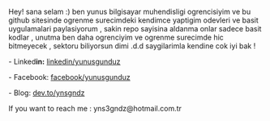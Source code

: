 
 Hey! sana selam :)  ben yunus bilgisayar muhendisligi ogrencisiyim ve bu github sitesinde ogrenme surecimdeki kendimce yaptigim odevleri ve basit uygulamalari paylasiyorum , sakin  repo sayisina aldanma onlar sadece basit kodlar , unutma ben daha ogrenciyim ve ogrenme surecimde hic bitmeyecek , sektoru biliyorsun dimi .d.d   saygilarimla kendine cok iyi bak !
<p>- Linked<b>in:</b> <a href="https://www.linkedin.com/in/yunusgunduz/">linkedin/yunusgunduz</a></p>
<p>- Facebook:   <a href="http://fb.com/gndzyunus">facebook/yunusgunduz</a></p>
<p>- Blog: <a href="https://dev.to/ynsgndz">dev.to/ynsgndz</a></p>
<p> If you want to reach me : yns3gndz@hotmail.com.tr</p>

